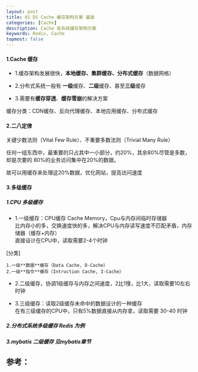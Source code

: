 ```yaml
---
layout: post
title: 01 DS Cache 缓存架构方案 基础
categories: [Cache]
description: Cache 各系统缓存架构方案 
keywords: Redis, Cache
topmost: false
---
```


#### 1.Cache 缓存

- 1.缓存架构发展很快，**本地缓存、集群缓存、分布式缓存**（数据网格） 

- 2.分布式系统一般有 **一级**缓存、**二级**缓存、甚至**三级**缓存 
- 3.需要有**缓存穿透**、**缓存雪崩**的解决方案

缓存分类：CDN缓存、反向代理缓存、本地应用缓存、分布式缓存

#### 2.二八定律

关键少数法则（Vital Few Rule）、不重要多数法则（Trivial Many Rule）

任何一组东西中，最重要的只占其中一小部分，约20%，其余80%尽管是多数，却是次要的 80%的业务访问集中在20%的数据。

故可以用缓存来处理这20%数据，优化网站，提高访问速度

#### 3.多级缓存

##### 1.CPU 多级缓存

- 1.一级缓存：CPU缓存 Cache Memory，Cpu与内存间临时存储器  
  比内存小的多，交换速度快的多，解决CPU与内存读写速度不匹配矛盾，内存储器（缓存+内存）   
  直接设计在CPU中，读取需要2-4个时钟

[分类]

```
1.一级**数据**缓存（Data Cache, D-Cache）
2.一级**指令**缓存（Intruction Cache, I-Cache）
```

- 2.二级缓存，协调1级缓存与内存之间速度，2比1慢，比1大，读取需要10左右时钟 

- 3.三级缓存：读取2级缓存未命中的数据设计的一种缓存  
  在有三级缓存的CPU中，只有5%数据直接从内存拿，读取需要 30-40 时钟

##### 2.分布式系统多级缓存 Redis 为例

##### 3.mybatis 二级缓存 见mybatis章节
































## 参考：

